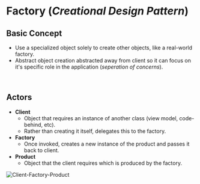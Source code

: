 # Factory (*Creational Design Pattern*)

## Basic Concept 
- Use a specialized object solely to create other objects, like a real-world factory. 
- Abstract object creation abstracted away from client so it can focus on it's specific role in the application (*seperation of concerns*).

<br/>

## Actors

- __Client__
  - Object that requires an instance of another class (view model, code-behind, etc).
  - Rather than creating it itself, delegates this to the factory.
- __Factory__
  - Once invoked, creates a new instance of the product and passes it back to client.
- __Product__
  - Object that the client requires which is produced by the factory.


![Client-Factory-Product](https://i-msdn.sec.s-msft.com/dynimg/IC59654.gif)

